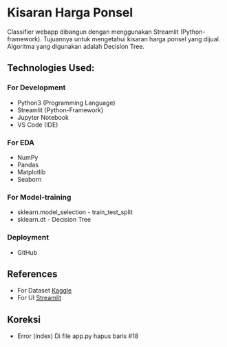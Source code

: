 # **Kisaran Harga Ponsel**

Classifier webapp dibangun dengan menggunakan Streamlit (Python-framework). Tujuannya untuk mengetahui kisaran harga ponsel yang dijual. Algoritma yang digunakan adalah Decision Tree.


## **Technologies Used:**

### For Development
* Python3 (Programming Language)
* Streamlit (Python-Framework)
* Jupyter Notebook
* VS Code (IDE)

### For EDA
* NumPy
* Pandas
* Matplotlib
* Seaborn

### For Model-training
* sklearn.model_selection - train_test_split
* sklearn.dt - Decision Tree


### Deployment
* GitHub

## References
* For Dataset [Kaggle](https://www.kaggle.com/datasets/iabhishekofficial/mobile-price-classification)
* For UI [Streamlit](https://streamlit.io/)


## Koreksi 
* Error (index)
Di file app.py hapus baris #18 
